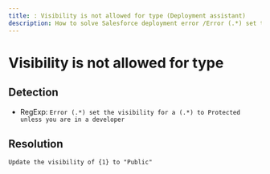 ```yaml
---
title: : Visibility is not allowed for type (Deployment assistant)
description: How to solve Salesforce deployment error /Error (.*) set the visibility for a (.*) to Protected unless you are in a developer/gm
---
```

<!-- markdownlint-disable MD013 -->
# Visibility is not allowed for type

## Detection

- RegExp: `Error (.*) set the visibility for a (.*) to Protected unless you are in a developer`

## Resolution

```shell
Update the visibility of {1} to "Public"
```

